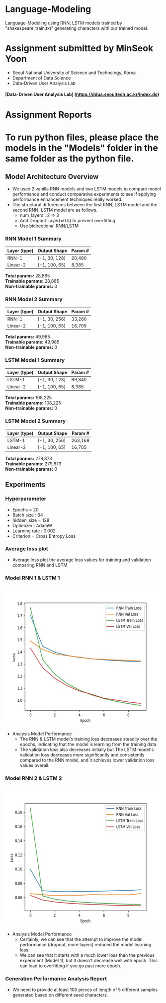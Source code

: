 # Language-Modeling
Language-Modeling using RNN, LSTM models trained by "shakespeare_train.txt"
generating characters with our trained model.

# Assignment submitted by MinSeok Yoon
- Seoul National University of Science and Technology, Korea
- Department of Data Science
- Data-Driven User Analysis Lab
#### [Data-Driven User Analysis Lab] (https://ddua.seoultech.ac.kr/index.do)

# Assignment Reports
# To run python files, please place the models in the "Models" folder in the same folder as the python file.
## Model Architecture Overview
- We used 2 vanilla RNN models and two LSTM models to compare model performance and conduct comparative experiments to see if applying performance enhancement techniques really worked.
- The structural differences between the first RNN, LSTM model and the second RNN, LSTM model are as follows.
  - num_layers : 2 => 3
  - Add Dropout Layer(=0.5) to prevent overfitting
  - Use bidirectional RNN/LSTM
    
### RNN Model 1 Summary

| Layer (type)    | Output Shape  | Param # |
|-----------------|---------------|---------|
| RNN-1           | [-1, 30, 128] | 20,480  |
| Linear-2        | [-1, 100, 65] | 8,385   |

**Total params:** 28,865  
**Trainable params:** 28,865  
**Non-trainable params:** 0  

### RNN Model 2 Summary

| Layer (type)    | Output Shape  | Param # |
|-----------------|---------------|---------|
| RNN-1           | [-1, 30, 256] | 33,280  |
| Linear-2        | [-1, 100, 65] | 16,705  |

**Total params:** 49,985  
**Trainable params:** 49,985  
**Non-trainable params:** 0  

### LSTM Model 1 Summary

| Layer (type)    | Output Shape  | Param # |
|-----------------|---------------|---------|
| LSTM-1          | [-1, 30, 128] | 99,840  |
| Linear-2        | [-1, 100, 65] | 8,385   |

**Total params:** 108,225  
**Trainable params:** 108,225  
**Non-trainable params:** 0  

### LSTM Model 2 Summary

| Layer (type)    | Output Shape  | Param # |
|-----------------|---------------|---------|
| LSTM-1          | [-1, 30, 256] | 263,168 |
| Linear-2        | [-1, 100, 65] | 16,705  |

**Total params:** 279,873  
**Trainable params:** 279,873  
**Non-trainable params:** 0  


## Experiments
### Hyperparameter
- Epochs = 20
- Batch size : 64
- hidden_size = 128
- Optimizer : AdamW
- Learning rate : 0.002
- Criterion = Cross Entropy Loss

### Average loss plot
- Average loss plot the average loss values for training and validation comparing RNN and LSTM
### Model RNN 1 & LSTM 1
<img src="./images/loss_plot.jpg" width="680" height="450" alt="Model 1 Average loss plot">

- Analysis Model Performance
  - The RNN & LSTM model's training loss decreases steadily over the epochs, indicating that the model is learning from the training data.
  - The validation loss also decreases initially but The LSTM model's validation loss decreases more significantly and consistently compared to the RNN model, and it achieves lower validation loss values overall.


### Model RNN 2 & LSTM 2
<img src="./images/loss_plot_bina.jpg" width="680" height="450" alt="Model 2 Average loss plot">

- Analysis Model Performance
  - Certainly, we can see that the attempt to improve the model performance (dropout, more layers) reduced the model learning loss.
  - We can see that it starts with a much lower loss than the previous experiment (Model 1), but it doesn't decrease well with epoch. This can lead to overfitting if you go past more epoch.

### Generation Performance Analysis Report
- We need to provide at least 100 pieces of length of 5 different samples generated based on different seed characters.

